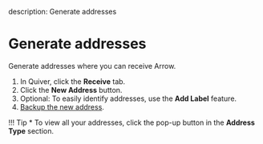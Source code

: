 description: Generate addresses
<!--- END of page meta data -->

# Generate addresses

Generate addresses where you can receive Arrow.

1. In Quiver, click the **Receive** tab.
1. Click the **New Address** button.
1. Optional: To easily identify addresses, use the **Add Label** feature.
1. [Backup the new address](../backup-and-restore.md).

!!! Tip
    * To view all your addresses, click the pop-up button in the **Address Type** section.
